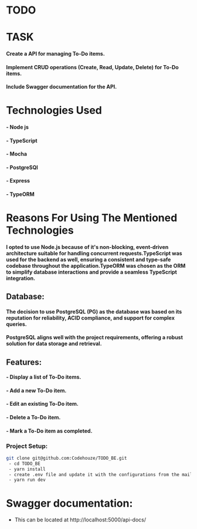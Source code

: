 # TODO

# TASK
#### Create a API for managing To-Do items.
#### Implement CRUD operations (Create, Read, Update, Delete) for To-Do items.
#### Include Swagger documentation for the API. 

# Technologies Used
#### - Node js
#### - TypeScript
#### - Mocha
#### - PostgreSQl
#### - Express
#### - TypeORM

# Reasons For Using The Mentioned Technologies
#### I opted to use Node.js because of it's non-blocking, event-driven architecture suitable for handling concurrent requests.TypeScript was used for the backend as well, ensuring a consistent and type-safe codebase throughout the application.TypeORM was chosen as the ORM to simplify database interactions and provide a seamless TypeScript integration.

## Database:
#### The decision to use PostgreSQL (PG) as the database was based on its reputation for reliability, ACID compliance, and support for complex queries. 
#### PostgreSQL aligns well with the project requirements, offering a robust solution for data storage and retrieval.


## Features:
#### - Display a list of To-Do items.
#### - Add a new To-Do item.
#### - Edit an existing To-Do item.
#### - Delete a To-Do item.
#### - Mark a To-Do item as completed.


### Project Setup:
```bash
git clone git@github.com:Codehouze/TODO_BE.git
 - cd TODO_BE
 - yarn install
 - create .env file and update it with the configurations from the mail..
 - yarn run dev
```

# Swagger documentation:
- This can be located at http://localhost:5000/api-docs/
